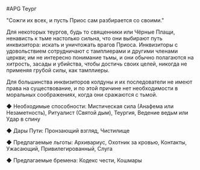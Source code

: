 #APG
Теург

"Сожги их всех, и пусть Приос сам разбирается со своими." 

Для некоторых теургов, будь то священники или Чёрные Плащи, ненависть к тьме настолько сильна, что они выбирают путь инквизитора: искать и уничтожать врагов Приоса. Инквизиторы с удовольствием сотрудничают с тамплиерами и другими членами церкви; им не интересно понимание тьмы, и они обычно полагаются на хитрость, засады и убийства, чтобы достичь своих целей, никогда не применяя грубой силы, как тамплиеры. 

Для большинства инквизиторов колдуны и их последователи не имеют права на существование, и по этой причине нет необходимости в моральных соображениях, когда они сражаются с тьмой. 

◆ Необходимые способности: Мистическая сила (Анафема или Незаметность), Ритуалист (Святой дым), Теургия, Ведение ведьм или Удар в спину 

◆ Дары Пути: Пронзающий взгляд, Чистилище 

◆ Предлагаемые льготы: Архивариус, Охотник за кровью, Контакты, Ужасающий, Привилегированный, Слуга  

◆ Предлагаемые бремена: Кодекс чести, Кошмары 